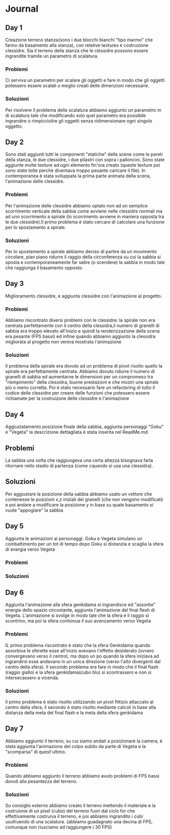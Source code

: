 
# Journal

## Day 1
  Creazione terreno stanza(sono i due blocchi bianchi "tipo marmo" che fanno da basamento alla stanza), con relative textures e
  costruzione clessidre. Sia il terreno della stanza che le clessidre possono essere ingrandite tramite un parametro di scalatura.
  ### Problemi
  Ci serviva un parametro per scalare gli oggetti e fare in modo che gli oggetti potessero essere scalati o meglio creati delle
  dimenzioni necessarie.
  ### Soluzioni
  Per risolvere il problema della scalatura abbiamo aggiunto un parametro m di scalatura tale che modificando solo quel parametro
  era possibile ingrandire o rimpicciolire gli oggetti senza ridimensionare ogni singolo oggetto.

## Day 2
  Sono stati  aggiunti tutti le componenti "statiche" della scene come le pareti della stanza, le due clessidre, i due pilastri
  con sopra i palloncini. Sono state aggiunte molte texture ad ogni elemento fin'ora creato (queste texture poi sono state tolte
  perchè diventava troppo pesante caricare il file).
  In contemporanea è stata sviluppata la prima parte animata della scena, l'animazione delle clessidre.
  ### Problemi
  Per l'animazione delle clessidre abbiamo optato non ad un semplice scorrimento verticale della sabbia come avviene nelle 
  clessidre normali ma ad uno scorrimento a spirale (lo scorrimento avviene in maniera opposta tra le due clessidre).Il primo
  problema è stato cercare di calcolare una funzione per lo spostamento a spirale.
  ### Soluzioni
  Per lo spostamento a spirale abbiamo deciso di partire da un movimento circolare, pian piano ridurre il raggio della 
  circonferenza su cui la sabbia si sposta e contemporaneamente far salire (o scendere) la sabbia in modo tale che raggiunga 
  il basamento opposto.

## Day 3
  Miglioramento clessidre, e aggiunta clessidre con l'animazione al progetto.
  ### Problemi
  Abbiamo riscontrato diversi problemi con le clessidre: la spirale non era centrata perfettamente con il centro della 
  clessidra,il numero di granelli di sabbia era troppo elevato all'inizio e quindi la renderizzazione della scena era pesante
  (FPS bassi) ed infine quando abbiamo aggiunto la clessidra migliorata al progetto non veniva mostrata l'animazione
  ### Soluzioni
  Il problema della spirale era dovuto ad un problema di pivot risolto quello la spirale era perfettamente centrata. Abbiamo
  dovuto ridurre il numero di granelli di sabbia ed aumentarne le dimensioni per un compromeso tra "riempimento" della 
  clessidra, buone prestazioni e che mostri una spirale più o meno corretta. Poi è stato necessario fare un refactoring di tutto 
  il codice delle clessidre per creare delle funzioni che potessero essere richiamate per la costruizone delle clessidre e
  l'animazione

## Day 4
  Aggiustatamento posizione finale della sabbia, aggiunta personaggi "Goku" e "Vegeta" la descrizione dettagliata è stata 
  inserita nel ReadMe.md
  ## Problemi
  La sabbia una volta che raggiungeva una certa altezza bisognava farla ritornare nello stadio di partenza (come cquando si usa 
  una clessidra).
  ## Soluzioni
   Per aggiustare la posizione della sabbia abbiamo usato un vettore che contenesse le posizioni x,z iniziali dei granelli (che
   non vengono modificati) e poi andare a modificare la posizione y in base su quale basamento si vuole "appogiare" la sabbia

## Day 5
  Aggiunta le animazioni ai personaggi. Goku e Vegeta simulano un combattimento per un tot di tempo dopo Goku si distanzia e
  scaglia la sfera di energia verso Vegeta
   ### Problemi
  
  ### Soluzioni

## Day 6
  Aggiunta l'animazione alla sfera genkidama si ingrandisce ed "assorbe" energia dello spazio circostante, aggiunta l'animazione 
  del final flesh di Vegeta. L'animazione si svolge in modo tale che la sfera e il raggio si scontrino, ma poi la sfera contionua
  il suo avanzamento verso Vegeta
  ### Problemi
  IL primo problema riscontrato è stato che la sfera Genkidama quando assorbiva le sferette esse all'inizio avevano l'effetto 
  desiderato (ovvero convergevano verso il centro), ma dopo un po quando la sfera iniziava ad ingrandirsi esse andavano in un 
  unica direzione (verso l'alto divergenti dal centro della sfera).
  Il secondo problema era fare in modo che il final flash (raggio giallo) e la sfera genkidama(cubo blu) si scontrassero e non 
  si intersecassero a vicenda.
  ### Soluzioni
  Il primo problema è stato risolto utilizzando un pivot fittizio attaccato al centro della sfera, il secondo è stato risolto
  mediante calcoli in base alla distanza della meta del final flash e la meta della sfera genkidama

## Day 7
  Abbiamo aggiunto il terreno, su cui siamo andati a posizionare la camera, è stata aggiunta l'animazione del colpo subito da
  parte di Vegeta e la "scomparsa" di quest'ultimo.
  ### Problemi
  Quando abbiamo aggiunto il terreno abbiamo avuto problemi di FPS bassi dovuti alla pesantezza del terreno.
  ### Soluzioni
  Su consiglio esterno abbiamo creato il terreno mettendo il materiale e la costruione di un pixel (cubo) del terreno fuori dal
  ciclo for che effettivamente costruiva il terreno, e poi abbiamo ingrandito i cubi usufruendo di una scalatura.
  (abbiamo guadagnato una decina di FPS, comunque non riusciamo ad raggiungere i 30 FPS)
